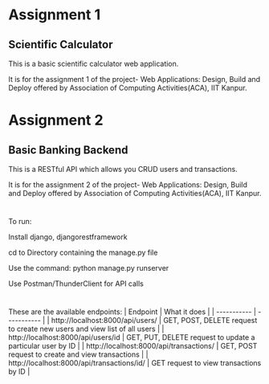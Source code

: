 # Assignment 1
## Scientific Calculator

This is a basic scientific calculator web application.

It is for the assignment 1 of the project- Web Applications: Design, Build and Deploy offered by Association of Computing Activities(ACA), IIT Kanpur.

# Assignment 2
## Basic Banking Backend

This is a RESTful API which allows you CRUD users and transactions. 

It is for the assignment 2 of the project- Web Applications: Design, Build and Deploy offered by Association of Computing Activities(ACA), IIT Kanpur.
#  

To run:

Install django, djangorestframework

cd to Directory containing the manage.py file

Use the command: python manage.py runserver

Use Postman/ThunderClient for API calls

#  



These are the available endpoints:
| Endpoint      | What it does |
| ----------- | ----------- |
| http://localhost:8000/api/users/      | GET, POST, DELETE request to create new users and view list of all users       |
| http://localhost:8000/api/users/id    | GET, PUT, DELETE request to update a particular user by ID        |
| http://localhost:8000/api/transactions/ | GET, POST request to create and view transactions  |
| http://localhost:8000/api/transactions/id/ | GET request to view transactions by ID |
